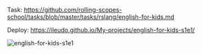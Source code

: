 Task: https://github.com/rolling-scopes-school/tasks/blob/master/tasks/rslang/english-for-kids.md

Deploy: https://ileudo.github.io/My-projects/english-for-kids-s1e1/

![english-for-kids-s1e1](https://user-images.githubusercontent.com/79589513/124839287-ce065580-df88-11eb-9cd6-704f6d7ece4e.jpg)
